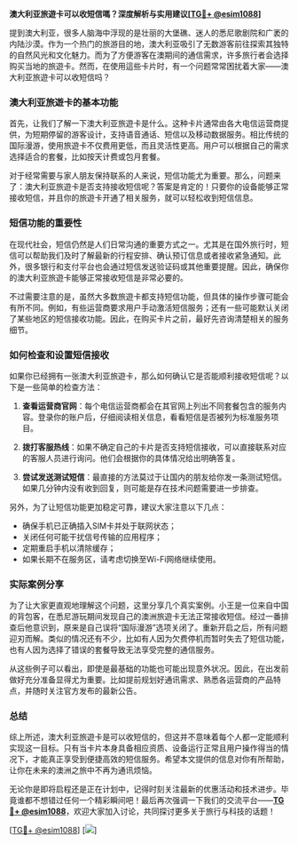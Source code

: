 **澳大利亚旅遊卡可以收短信嗎？深度解析与实用建议[[TG💪+ @esim1088](https://t.me/s/esim1088)]**

提到澳大利亚，很多人脑海中浮现的是壮丽的大堡礁、迷人的悉尼歌剧院和广袤的内陆沙漠。作为一个热门的旅游目的地，澳大利亚吸引了无数游客前往探索其独特的自然风光和文化魅力。而为了方便游客在澳期间的通信需求，许多旅行者会选择购买当地的旅遊卡。然而，在使用這些卡片时，有一个问题常常困扰着大家——澳大利亚旅遊卡可以收短信吗？

### 澳大利亚旅遊卡的基本功能

首先，让我们了解一下澳大利亚旅遊卡是什么。这种卡片通常由各大电信运营商提供，为短期停留的游客设计，支持语音通话、短信以及移动数据服务。相比传统的国际漫游，使用旅遊卡不仅费用更低，而且灵活性更高。用户可以根据自己的需求选择适合的套餐，比如按天计费或包月套餐。

对于经常需要与家人朋友保持联系的人来说，短信功能尤为重要。那么，问题来了：澳大利亚旅遊卡是否支持接收短信呢？答案是肯定的！只要你的设备能够正常接收短信，并且你的旅遊卡开通了相关服务，就可以轻松收到短信信息。

### 短信功能的重要性

在现代社会，短信仍然是人们日常沟通的重要方式之一。尤其是在国外旅行时，短信可以帮助我们及时了解最新的行程安排、确认预订信息或者接收紧急通知。此外，很多银行和支付平台也会通过短信发送验证码或其他重要提醒。因此，确保你的澳大利亚旅遊卡能够正常接收短信是非常必要的。

不过需要注意的是，虽然大多数旅遊卡都支持短信功能，但具体的操作步骤可能会有所不同。例如，有些运营商要求用户手动激活短信服务；还有一些可能默认关闭了某些地区的短信接收功能。因此，在购买卡片之前，最好先咨询清楚相关的服务细节。

### 如何检查和设置短信接收

如果你已经拥有一张澳大利亚旅遊卡，那么如何确认它是否能顺利接收短信呢？以下是一些简单的检查方法：

1. **查看运营商官网**：每个电信运营商都会在其官网上列出不同套餐包含的服务内容。登录你的账户后，仔细阅读相关信息，看看短信是否被列为标准服务项目。
   
2. **拨打客服热线**：如果不确定自己的卡片是否支持短信接收，可以直接联系对应的客服人员进行询问。他们会根据你的具体情况给出明确答复。
   
3. **尝试发送测试短信**：最直接的方法莫过于让国内的朋友给你发一条测试短信。如果几分钟内没有收到回复，则可能是存在技术问题需要进一步排查。

另外，为了让短信功能更加稳定可靠，建议大家注意以下几点：
- 确保手机已正确插入SIM卡并处于联网状态；
- 关闭任何可能干扰信号传输的应用程序；
- 定期重启手机以清除缓存；
- 如果长期不在服务区，请考虑切换至Wi-Fi网络继续使用。

### 实际案例分享

为了让大家更直观地理解这个问题，这里分享几个真实案例。小王是一位来自中国的背包客，在悉尼游玩期间发现自己的澳洲旅遊卡无法正常接收短信。经过一番排查后他意识到，原来是自己误将“国际漫游”选项关闭了。重新开启之后，所有问题迎刃而解。类似的情况还有不少，比如有人因为欠费停机而暂时失去了短信功能，也有人因为选择了错误的套餐导致无法享受完整的通信服务。

从这些例子可以看出，即使是最基础的功能也可能出现意外状况。因此，在出发前做好充分准备显得尤为重要。比如提前规划好通讯需求、熟悉各运营商的产品特点，并随时关注官方发布的最新公告。

### 总结

综上所述，澳大利亚旅遊卡是可以收短信的，但这并不意味着每个人都一定能顺利实现这一目标。只有当卡片本身具备相应资质、设备运行正常且用户操作得当的情况下，才能真正享受到便捷高效的短信服务。希望本文提供的信息对你有所帮助，让你在未来的澳洲之旅中不再为通讯烦恼。

无论你是即将启程还是正在计划中，记得时刻关注最新的优惠活动和技术进步。毕竟谁都不想错过任何一个精彩瞬间吧！最后再次强调一下我们的交流平台——**[TG💪+ @esim1088](https://t.me/s/esim1088)**，欢迎大家加入讨论，共同探讨更多关于旅行与科技的话题！

[[TG💪+ @esim1088](https://t.me/s/esim1088)] [![](https://i.postimg.cc/4NQfJmqS/Snipaste-2025-05-13-00-14-12.png)]